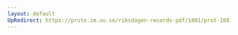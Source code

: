 ```yaml
---
layout: default
UpRedirect: https://pruto.im.uu.se/riksdagen-records-pdf/1881/prot-1881--fk--019/prot-1881--fk--019_007.pdf
---
```

